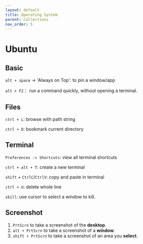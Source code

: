 ```yaml
---
layout: default
title: Operating System
parent: Collections
nav_order: 5
---
```


# Ubuntu
## Basic ##
`alt + space` -> 'Always on Top': to pin a window/app

`alt + F2`： run a command quickly, without opening a terminal.

## Files ##
`ctrl + L`: browse with path string

`ctrl + D`: bookmark current directory

## Terminal ##
`Preferences -> Shortcuts`: view all terminal shortcuts

`ctrl + alt + T`: create a new terminal

`shift` + `CtrlC`/`CtrlV`: copy and paste in terminal

`ctrl + U`: delete whole line

`xkill`: use cursor to select a window to kill. 

## Screenshot ##
  1. `PrtScrn` to take a screenshot of the **desktop**.
  2. `alt + PrtScrn` to take a screenshot of a **window**.
  3. `shift + PrtScrn` to take a screenshot of an area you **select**.

